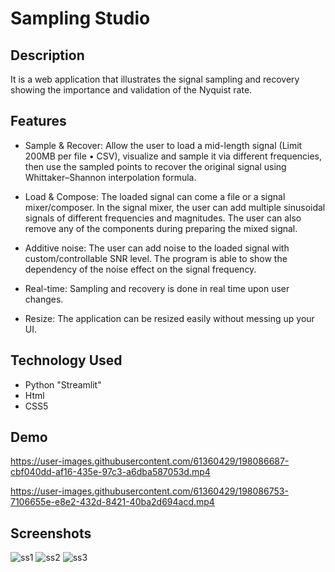 # Sampling Studio

## Description
It is a web application that illustrates the signal sampling and recovery showing the importance and validation of the Nyquist rate.

## Features
- Sample & Recover: Allow the user to load a mid-length signal (Limit 200MB per file • CSV), visualize and sample it via different frequencies, then use the sampled points to recover the original signal using Whittaker–Shannon interpolation formula.

- Load & Compose: The loaded signal can come a file or a signal mixer/composer. In the signal mixer, the user can add multiple sinusoidal signals of different frequencies and magnitudes. The user can also remove any of the components during preparing the mixed signal.

- Additive noise: The user can add noise to the loaded signal with custom/controllable SNR level. The program is able to show the dependency of the noise effect on the signal frequency.

- Real-time: Sampling and recovery is done in real time upon user changes.

- Resize: The application can be resized easily without messing up your UI.

## Technology Used
- Python "Streamlit"
- Html
- CSS5 

## Demo




https://user-images.githubusercontent.com/61360429/198086687-cbf040dd-af16-435e-97c3-a6dba587053d.mp4



https://user-images.githubusercontent.com/61360429/198086753-7106655e-e8e2-432d-8421-40ba2d694acd.mp4



## Screenshots
![ss1](https://user-images.githubusercontent.com/61360429/198086534-caee7de1-1dd5-4df0-93ff-283e36021288.png)
![ss2](https://user-images.githubusercontent.com/61360429/198086537-9a58b7fd-f55e-4225-b9af-33cadac91015.png)
![ss3](https://user-images.githubusercontent.com/61360429/198086555-1e2bd01b-3e4d-4434-b5a9-ae51c8882b1d.png)

